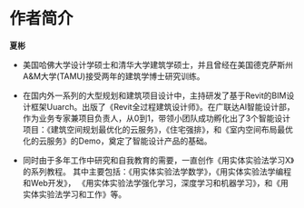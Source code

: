 # 作者简介

**夏彬**

- 美国哈佛大学设计学硕士和清华大学建筑学硕士，并且曾经在美国德克萨斯州A&M大学(TAMU)接受两年的建筑学博士研究训练。

- 在国内外一系列的大型规划和建筑项目设计中，主持研发了基于Revit的BIM设计框架Uuarch。出版了《Revit全过程建筑设计师》。在广联达AI智能设计部，作为业务专家兼项目负责人，从0到1，带领小团队成功孵化出了3个智能设计项目：《建筑空间规划最优化的云服务》，《住宅强排》，和《室内空间布局最优化的云服务》的Demo，奠定了智能设计产品的基础。

- 同时由于多年工作中研究和自我教育的需要，一直创作《用实体实验法学习X》的系列教程。
其中主要包括：《用实体实验法学数学》，《用实体实验法学编程和Web开发》，
《用实体实验法学强化学习，深度学习和机器学习》，和《用实体实验法学习和工作》等。
